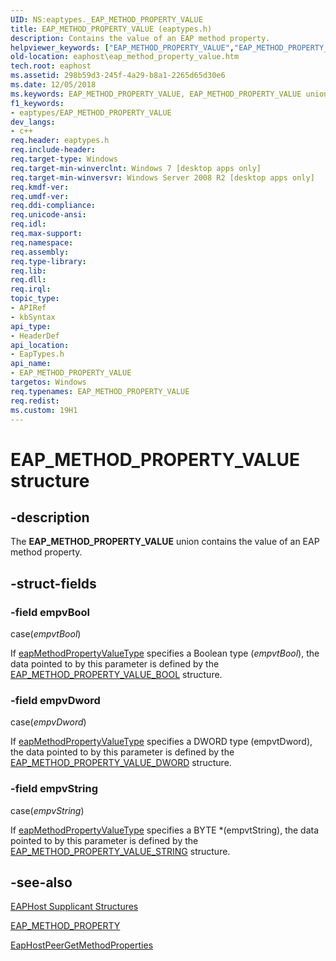 ```yaml
---
UID: NS:eaptypes._EAP_METHOD_PROPERTY_VALUE
title: EAP_METHOD_PROPERTY_VALUE (eaptypes.h)
description: Contains the value of an EAP method property.
helpviewer_keywords: ["EAP_METHOD_PROPERTY_VALUE","EAP_METHOD_PROPERTY_VALUE union [EAPHost]","eaphost.eap_method_property_value","eaptypes/EAP_METHOD_PROPERTY_VALUE"]
old-location: eaphost\eap_method_property_value.htm
tech.root: eaphost
ms.assetid: 298b59d3-245f-4a29-b8a1-2265d65d30e6
ms.date: 12/05/2018
ms.keywords: EAP_METHOD_PROPERTY_VALUE, EAP_METHOD_PROPERTY_VALUE union [EAPHost], eaphost.eap_method_property_value, eaptypes/EAP_METHOD_PROPERTY_VALUE
f1_keywords:
- eaptypes/EAP_METHOD_PROPERTY_VALUE
dev_langs:
- c++
req.header: eaptypes.h
req.include-header: 
req.target-type: Windows
req.target-min-winverclnt: Windows 7 [desktop apps only]
req.target-min-winversvr: Windows Server 2008 R2 [desktop apps only]
req.kmdf-ver: 
req.umdf-ver: 
req.ddi-compliance: 
req.unicode-ansi: 
req.idl: 
req.max-support: 
req.namespace: 
req.assembly: 
req.type-library: 
req.lib: 
req.dll: 
req.irql: 
topic_type:
- APIRef
- kbSyntax
api_type:
- HeaderDef
api_location:
- EapTypes.h
api_name:
- EAP_METHOD_PROPERTY_VALUE
targetos: Windows
req.typenames: EAP_METHOD_PROPERTY_VALUE
req.redist: 
ms.custom: 19H1
---
```


# EAP_METHOD_PROPERTY_VALUE structure


## -description


The <b>EAP_METHOD_PROPERTY_VALUE</b> union contains the value of an EAP method property.


## -struct-fields




### -field empvBool

case(<i>empvtBool</i>)

If  <a href="https://docs.microsoft.com/windows/desktop/api/eaptypes/ns-eaptypes-eap_method_property">eapMethodPropertyValueType</a> specifies a Boolean type (<i>empvtBool</i>), the data pointed to by this parameter is defined by the <a href="https://docs.microsoft.com/windows/desktop/api/eaptypes/ns-eaptypes-eap_method_property_value_bool">EAP_METHOD_PROPERTY_VALUE_BOOL</a> structure.


### -field empvDword

case(<i>empvDword</i>)

If <a href="https://docs.microsoft.com/windows/desktop/api/eaptypes/ns-eaptypes-eap_method_property">eapMethodPropertyValueType</a> specifies a DWORD type (empvtDword), the data pointed to by this parameter is defined by the  <a href="https://docs.microsoft.com/windows/desktop/api/eaptypes/ns-eaptypes-eap_method_property_value_dword">EAP_METHOD_PROPERTY_VALUE_DWORD</a> structure.


### -field empvString

case(<i>empvString</i>)

If <a href="https://docs.microsoft.com/windows/desktop/api/eaptypes/ns-eaptypes-eap_method_property">eapMethodPropertyValueType</a> specifies a BYTE *(empvtString), the data pointed to by this parameter is defined by the   <a href="https://docs.microsoft.com/windows/desktop/api/eaptypes/ns-eaptypes-eap_method_property_value_string">EAP_METHOD_PROPERTY_VALUE_STRING</a> structure.


## -see-also




[EAPHost Supplicant Structures](/windows/win32/eaphost/eap-host-supplicant-structures)



<a href="https://docs.microsoft.com/windows/desktop/api/eaptypes/ns-eaptypes-eap_method_property">EAP_METHOD_PROPERTY</a>



<a href="https://docs.microsoft.com/previous-versions/windows/desktop/api/eaphostpeerconfigapis/nf-eaphostpeerconfigapis-eaphostpeergetmethodproperties">EapHostPeerGetMethodProperties</a>
 

 

